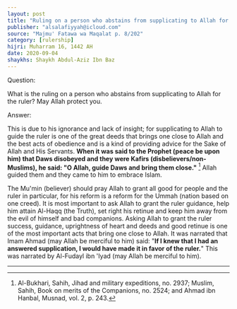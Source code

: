 ```yaml
---
layout: post
title: "Ruling on a person who abstains from supplicating to Allah for the ruler"
publisher: "alsalafiyyah@icloud.com"
source: "Majmu' Fatawa wa Maqalat p. 8/202"
category: [rulership]
hijri: Muharram 16, 1442 AH
date: 2020-09-04
shaykhs: Shaykh Abdul-Aziz Ibn Baz
---
```


Question: 

What is the ruling on a person who abstains from supplicating to Allah for the ruler? May Allah protect you. 

Answer:

This is due to his ignorance and lack of insight; for supplicating to Allah to guide the ruler is one of the great deeds that brings one close to Allah and the best acts of obedience and is a kind of providing advice for the Sake of Allah and His Servants. **When it was said to the Prophet (peace be upon him) that Daws disobeyed and they were Kafirs (disbelievers/non-Muslims), he said: "O Allah, guide Daws and bring them close."** [^1] Allah guided them and they came to him to embrace Islam.

The Mu'min (believer) should pray Allah to grant all good for people and the ruler in particular, for his reform is a reform for the Ummah (nation based on one creed). It is most important to ask Allah to grant the ruler guidance, help him attain Al-Haqq (the Truth), set right his retinue and keep him away from the evil of himself and bad companions. Asking Allah to grant the ruler success, guidance, uprightness of heart and deeds and good retinue is one of the most important acts that bring one close to Allah. It was narrated that Imam Ahmad (may Allah be merciful to him) said: "**If I knew that I had an answered supplication, I would have made it in favor of the ruler.**" This was narrated by Al-Fudayl ibn 'Iyad (may Allah be merciful to him). 

---

[^1]: Al-Bukhari, Sahih, Jihad and military expeditions, no. 2937; Muslim, Sahih, Book on merits of the Companions, no. 2524; and Ahmad ibn Hanbal, Musnad, vol. 2, p. 243.
